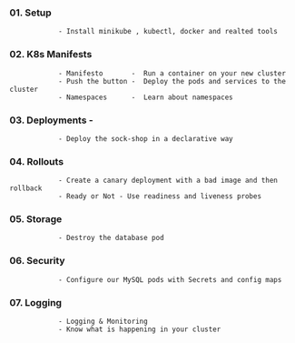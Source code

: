 
 
### 01. Setup       
                - Install minikube , kubectl, docker and realted tools
        
### 02. K8s Manifests
                - Manifesto       -  Run a container on your new cluster
                - Push the button -  Deploy the pods and services to the cluster
                - Namespaces      -  Learn about namespaces


### 03. Deployments - 
                - Deploy the sock-shop in a declarative way

### 04. Rollouts 
                - Create a canary deployment with a bad image and then rollback
                - Ready or Not - Use readiness and liveness probes

### 05. Storage     
                - Destroy the database pod

### 06. Security    
                - Configure our MySQL pods with Secrets and config maps

### 07. Logging     
                - Logging & Monitoring
                - Know what is happening in your cluster


```

